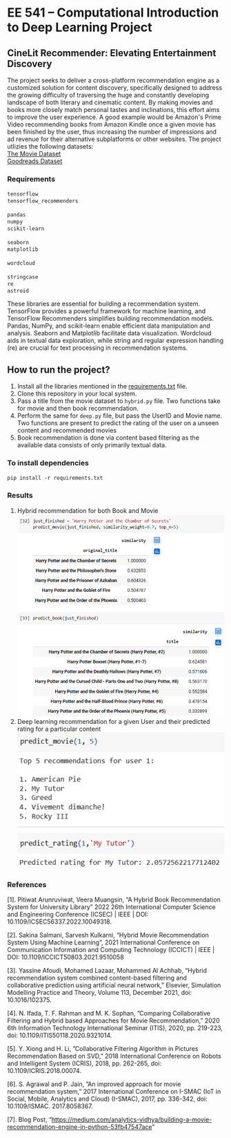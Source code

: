 #  EE 541 – Computational Introduction to Deep Learning Project
## CineLit Recommender: Elevating Entertainment Discovery
The project seeks to deliver a cross-platform recommendation engine as a customized solution for content discovery, specifically designed to address the growing difficulty of traversing the huge and constantly developing landscape of both literary and cinematic content. By making movies and books more closely match personal tastes and inclinations, this effort aims to improve the user experience. A good example would be Amazon's Prime Video recommending books from Amazon Kindle once a given movie has been finished by the user, thus increasing the number of impressions and ad revenue for their alternative subplatforms or other websites. The project utlizies the following datasets:<br />
[The Movie Dataset](https://www.kaggle.com/datasets/rounakbanik/the-movies-dataset/data)<br />
[Goodreads Dataset](https://www.kaggle.com/datasets/yehyachali/top2k-books-with-descriptions)

### Requirements 
```
tensorflow
tensorflow_recommenders

pandas
numpy
scikit-learn

seaborn
matplotlib

wordcloud

stringcase
re
astroid
```
These libraries are essential for building a recommendation system. TensorFlow provides a powerful framework for machine learning, and TensorFlow Recommenders simplifies building recommendation models. Pandas, NumPy, and scikit-learn enable efficient data manipulation and analysis. Seaborn and Matplotlib facilitate data visualization. Wordcloud aids in textual data exploration, while string and regular expression handling (re) are crucial for text processing in recommendation systems.

## How to run the project?

1. Install all the libraries mentioned in the [requirements.txt](https://https://github.com/Otto-Octavius/EE541-CineLit/blob/main/requirements.txt) file.
2. Clone this repository in your local system.
3. Pass a title from the movie dataset to `hybrid.py` file. Two functions take for movie and then book recommendation.
4. Perform the same for `deep.py` file, but pass the UserID and Movie name. Two functions are present to predict the rating of the user on a unseen content and recommended movies
5. Book recommendation is done via content based filtering as the available data consists of only primarily textual data.

### To install dependencies
```
pip install -r requirements.txt
```

### Results
1. Hybrid recommendation for both Book and Movie
![Screen Shot 2020-06-06 at 9 36 16 PM](https://github.com/Otto-Octavius/EE541-CineLit/blob/main/results/Screenshot%202023-12-07%20074925.png)
2. Deep learning recommendation for a given User and their predicted rating for a particular content
![Screen Shot 2020-06-06 at 9 36 16 PM](https://github.com/Otto-Octavius/EE541-CineLit/blob/main/results/Screenshot%202023-12-07%20080655.png)

### References
[1]. Pitiwat Arunruviwat, Veera Muangsin, “A Hybrid Book Recommendation System for University Library” 2022 26th International Computer Science and Engineering Conference (ICSEC) | IEEE | DOI: 10.1109/ICSEC56337.2022.10049318.

[2]. Sakina Salmani, Sarvesh Kulkarni, “Hybrid Movie Recommendation System Using Machine Learning”, 2021 International Conference on Communication Information and Computing Technology (ICCICT) | IEEE | DOI: 10.1109/ICCICT50803.2021.9510058

[3]. Yassine Afoudi, Mohamed Lazaar, Mohammed Al Achhab, “Hybrid recommendation system combined content-based filtering and collaborative prediction using artificial neural network,” Elsevier, Simulation Modelling Practice and Theory, Volume 113, December 2021, doi: 10.1016/102375.

[4]. N. Ifada, T. F. Rahman and M. K. Sophan, ”Comparing Collaborative Filtering and Hybrid based Approaches for Movie Recommendation,” 2020 6th Information Technology International Seminar (ITIS), 2020, pp. 219-223, doi: 10.1109/ITIS50118.2020.9321014.

[5]. Y. Xiong and H. Li, ”Collaborative Filtering Algorithm in Pictures Recommendation Based on SVD,” 2018 International Conference on Robots and Intelligent System (ICRIS), 2018, pp. 262-265, doi: 10.1109/ICRIS.2018.00074.

[6].  S. Agrawal and P. Jain, ”An improved approach for movie recommendation system,” 2017 International Conference on I-SMAC (IoT in Social, Mobile, Analytics and Cloud) (I-SMAC), 2017, pp. 336-342, doi: 10.1109/ISMAC. 2017.8058367.

[7].  Blog Post, “https://medium.com/analytics-vidhya/building-a-movie-recommendation-engine-in-python-53fb47547ace"


